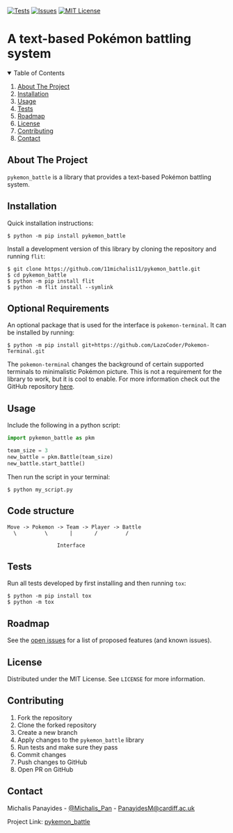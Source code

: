 [![Tests][tests-shield]][tests-url]
[![Issues][issues-shield]][issues-url]
[![MIT License][license-shield]][license-url]

A text-based Pokémon battling system
========================================


<details open="open">
  <summary>Table of Contents</summary>
  <ol>
    <li><a href="#about-the-project">About The Project</a></li>
    <li><a href="#installation">Installation</a></li>
    <li><a href="#usage">Usage</a></li>
    <li><a href="#tests">Tests</a></li>
    <li><a href="#roadmap">Roadmap</a></li>
    <li><a href="#license">License</a></li>
    <li><a href="#contributing">Contributing</a></li>
    <li><a href="#contact">Contact</a></li>
  </ol>
</details>



## About The Project
`pykemon_battle` is a library that provides a text-based Pokémon battling system. 


## Installation
Quick installation instructions:

    $ python -m pip install pykemon_battle

Install a development version of this library by cloning the repository and running `flit`:
    
    $ git clone https://github.com/11michalis11/pykemon_battle.git
    $ cd pykemon_battle
    $ python -m pip install flit
    $ python -m flit install --symlink


## Optional Requirements
An optional package that is used for the interface is `pokemon-terminal`. It can be installed by running:

    $ python -m pip install git+https://github.com/LazoCoder/Pokemon-Terminal.git

The `pokemon-terminal` changes the background of certain supported terminals to minimalistic Pokémon picture. This is not a requirement for the library to work, but it is cool to enable. For more information check out the GitHub repository [here](https://github.com/LazoCoder/Pokemon-Terminal.git).


## Usage
Include the following in a python script:

```python
import pykemon_battle as pkm

team_size = 3
new_battle = pkm.Battle(team_size)
new_battle.start_battle()
```
Then run the script in your terminal:

    $ python my_script.py


## Code structure

```
Move -> Pokemon -> Team -> Player -> Battle
  \         \       |       /         /

                Interface
```

## Tests
Run all tests developed by first installing and then running `tox`:

    $ python -m pip install tox
    $ python -m tox


## Roadmap
See the [open issues](https://github.com/11michalis11/pykemon_battle/issues) for a list of proposed features (and known issues).


## License
Distributed under the MIT License. See `LICENSE` for more information.


## Contributing
1. Fork the repository
2. Clone the forked repository
3. Create a new branch
4. Apply changes to the `pykemon_battle` library
5. Run tests and make sure they pass
6. Commit changes
7. Push changes to GitHub
8. Open PR on GitHub


## Contact
Michalis Panayides - [@Michalis_Pan](https://twitter.com/Michalis_Pan) - PanayidesM@cardiff.ac.uk

Project Link: [pykemon_battle](https://github.com/11michalis11/pykemon_battle)



<!-- MARKDOWN LINKS & IMAGES -->
[tests-shield]: https://img.shields.io/badge/Tests-passing-GREEN.svg
[tests-url]: https://github.com/11michalis11/pykemon_battle/actions
[issues-shield]: https://img.shields.io/github/issues/11michalis11/pykemon_battle.svg
[issues-url]: https://github.com/11michalis11/pykemon_battle/issues
[license-shield]: https://img.shields.io/github/license/othneildrew/Best-README-Template.svg
[license-url]: https://github.com/11michalis11/pykemon_battle/blob/master/LICENSE.txt
